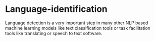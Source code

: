 # Language-identification
Language detection is a very important step in many other NLP based machine learning models like text classification tools or task facilitation tools like translating or speech to text software.
